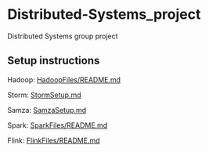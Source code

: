 # Distributed-Systems_project
Distributed Systems group project


## Setup instructions

Hadoop: [HadoopFiles/README.md](HadoopFiles/README.md)

Storm: [StormSetup.md](StormSetup.md)

Samza: [SamzaSetup.md](SamzaSetup.md)

Spark: [SparkFiles/README.md](SparkFiles/README.md)

Flink: [FlinkFiles/README.md](FlinkFiles/README.md)
